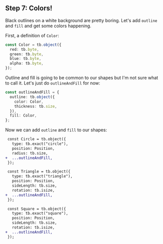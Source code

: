 ## Step 7: Colors!

Black outlines on a white background are pretty boring. Let's add `outline` and
`fill` and get some colors happening.

First, a definition of `Color`:

```ts
const Color = tb.object({
  red: tb.byte,
  green: tb.byte,
  blue: tb.byte,
  alpha: tb.byte,
});
```

Outline and fill is going to be common to our shapes but I'm not sure what to
call it. Let's just do `outlineAndFill` for now:

```ts
const outlineAndFill = {
  outline: tb.object({
    color: Color,
    thickness: tb.size,
  }),
  fill: Color,
};
```

Now we can add `outline` and `fill` to our shapes:

```diff
 const Circle = tb.object({
   type: tb.exact("circle"),
   position: Position,
   radius: tb.size,
+  ...outlineAndFill,
 });

 const Triangle = tb.object({
   type: tb.exact("triangle"),
   position: Position,
   sideLength: tb.size,
   rotation: tb.isize,
+  ...outlineAndFill,
 });

 const Square = tb.object({
   type: tb.exact("square"),
   position: Position,
   sideLength: tb.size,
   rotation: tb.isize,
+  ...outlineAndFill,
 });
```
